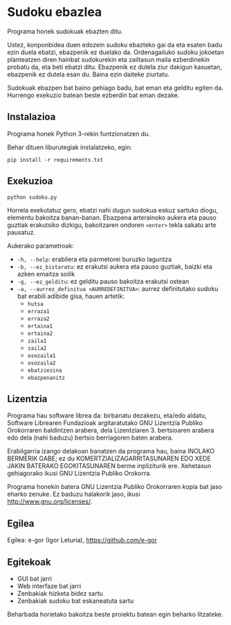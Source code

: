 # Sudoku ebazlea

Programa honek sudokuak ebazten ditu.

Ustez, konponbidea duen edozein sudoku ebazteko gai da eta esaten badu ezin duela ebatzi, ebazpenik ez duelako da. Ordenagailuko sudoku jokoetan planteatzen diren hainbat sudokurekin eta zailtasun maila ezberdinekin probatu da, eta beti ebatzi ditu. Ebazpenik ez dutela ziur dakigun kasuetan, ebazpenik ez dutela esan du. Baina ezin daiteke ziurtatu.

Sudokuak ebazpen bat baino gehiago badu, bat eman eta gelditu egiten da. Hurrengo exekuzio batean beste ezberdin bat eman dezake.

## Instalazioa

Programa honek Python 3-rekin funtzionatzen du.

Behar dituen liburutegiak instalatzeko, egin:

```shell script
pip install -r requirements.txt
```

## Exekuzioa

```shell script
python sudoku.py
```

Horrela exekutatuz gero, ebatzi nahi dugun sudokua eskuz sartuko diogu, elementu bakoitza banan-banan. Ebazpena arterainoko aukera eta pauso guztiak erakutsiko dizkigu, bakoitzaren ondoren `<enter>` tekla sakatu arte pausatuz.

Aukerako parametroak:

* `-h, --help`: erabilera eta parmetorei buruzko laguntza
* `-b, --ez_bistaratu`: ez erakutsi aukera eta pauso guztiak, baizki eta azken emaitza soilik
* `-g, --ez_gelditu`: ez gelditu pauso bakoitza erakutsi ostean
* `-a, --aurrez_definitua <AURREDEFINITUA>`: aurrez definitutako sudoku bat erabili adibide gisa, hauen artetik:
  * `hutsa`
  * `erraza1`
  * `erraza2`
  * `ertaina1`
  * `ertaina2`
  * `zaila1`
  * `zaila2`
  * `osozaila1`
  * `osozaila2`
  * `ebatziezina`
  * `ebazpenanitz`

## Lizentzia

Programa hau software librea da: birbanatu dezakezu, eta/edo aldatu,
Software Librearen Fundazioak argitaratutako GNU Lizentzia Publiko
Orokorraren baldintzen arabera, dela Lizentziaren 3. bertsioaren arabera
edo dela (nahi baduzu) bertsio berriagoren baten arabera.

Erabilgarria izango delakoan banatzen da programa hau, baina INOLAKO
BERMERIK GABE; ez du KOMERTZIALIZAGARRITASUNAREN EDO XEDE JAKIN BATERAKO
EGOKITASUNAREN berme inpliziturik ere. Xehetasun gehiagorako ikusi GNU
Lizentzia Publiko Orokorra.

Programa honekin batera GNU Lizentzia Publiko Orokorraren kopia bat jaso
eharko zenuke. Ez baduzu halakorik jaso, ikusi
<http://www.gnu.org/licenses/>.

## Egilea

Egilea: e-gor (Igor Leturia), <https://github.com/e-gor>

## Egitekoak

* GUI bat jarri
* Web interfaze bat jarri
* Zenbakiak hizketa bidez sartu
* Zenbakiak sudoku bat eskaneatuta sartu

Beharbada horietako bakoitza beste proiektu batean egin beharko litzateke.
